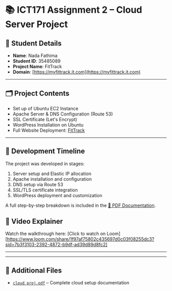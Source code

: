 # 📚 ICT171 Assignment 2 – Cloud Server Project

## 👤 Student Details

- **Name**: Nada Fathima  
- **Student ID**: 35485089  
- **Project Name**: FitTrack  
- **Domain**: [https://myfittrack.it.com](https://myfittrack.it.com)

---

## 🗂️ Project Contents

- Set up of Ubuntu EC2 Instance
- Apache Server & DNS Configuration (Route 53)
- SSL Certificate (Let's Encrypt)
- WordPress Installation on Ubuntu
- Full Website Deployment: [FitTrack](https://myfittrack.it.com)

---

## 📅 Development Timeline

The project was developed in stages:
1. Server setup and Elastic IP allocation
2. Apache installation and configuration
3. DNS setup via Route 53
4. SSL/TLS certificate integration
5. WordPress deployment and customization

A full step-by-step breakdown is included in the [📄 PDF Documentation](cloud%20proj.pdf).


## 🎥 Video Explainer

Watch the walkthrough here: [Click to watch on Loom][https://www.loom.com/share/1f97af75802c435697d0c03f08255dc3?sid=7b3f3103-2392-4872-b9df-ad39d89d8fc2]





---

---

## 📎 Additional Files

- [`cloud proj.pdf`](cloud%20proj.pdf) – Complete cloud setup documentation
